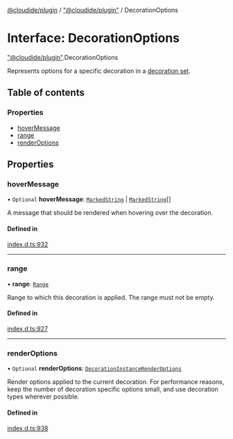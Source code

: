 [@cloudide/plugin](../README.md) / ["@cloudide/plugin"](../modules/_cloudide_plugin_.md) / DecorationOptions

# Interface: DecorationOptions

["@cloudide/plugin"](../modules/_cloudide_plugin_.md).DecorationOptions

Represents options for a specific decoration in a [decoration set](#TextEditorDecorationType).

## Table of contents

### Properties

- [hoverMessage](cloudide_plugin_.DecorationOptions.md#hovermessage)
- [range](cloudide_plugin_.DecorationOptions.md#range)
- [renderOptions](cloudide_plugin_.DecorationOptions.md#renderoptions)

## Properties

### hoverMessage

• `Optional` **hoverMessage**: [`MarkedString`](../modules/_cloudide_plugin_.md#markedstring) \| [`MarkedString`](../modules/_cloudide_plugin_.md#markedstring)[]

A message that should be rendered when hovering over the decoration.

#### Defined in

[index.d.ts:932](https://github.com/shuyaqian/cloudide-plugin-api/blob/26b31b9/index.d.ts#L932)

___

### range

• **range**: [`Range`](../classes/cloudide_plugin_.Range.md)

Range to which this decoration is applied. The range must not be empty.

#### Defined in

[index.d.ts:927](https://github.com/shuyaqian/cloudide-plugin-api/blob/26b31b9/index.d.ts#L927)

___

### renderOptions

• `Optional` **renderOptions**: [`DecorationInstanceRenderOptions`](cloudide_plugin_.DecorationInstanceRenderOptions.md)

Render options applied to the current decoration. For performance reasons, keep the
number of decoration specific options small, and use decoration types wherever possible.

#### Defined in

[index.d.ts:938](https://github.com/shuyaqian/cloudide-plugin-api/blob/26b31b9/index.d.ts#L938)
